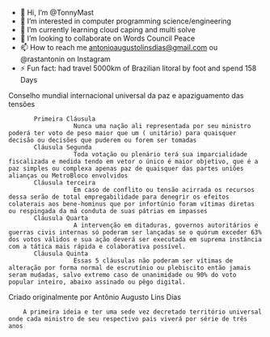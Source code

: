 - 👋 Hi, I’m @TonnyMast
- 👀 I’m interested in computer programming science/engineering
- 🌱 I’m currently learning cloud caping and multi solve
- 💞️ I’m looking to collaborate on Words Council Peace 
- 📫 How to reach me antonioaugustolinsdias@gmail.com ou @rastantonin on Instagram 
- ⚡ Fun fact: had travel 5000km of Brazilian litoral by foot and spend 158 Days

<!---
TonnyMast/TonnyMast is a ✨ special ✨ repository because its `README.md` (this file) appears on your GitHub profile.
You can click the Preview link to take a look at your changes.
--->

Conselho mundial internacional universal da paz
 e apaziguamento das tensões


           Primeira Cláusula
                      Nunca uma nação ali representada por seu ministro poderá ter voto de peso maior que um ( unitário) para quaisquer decisão ou decisões que puderem ou forem ser tomadas 
           Cláusula Segunda
                      Toda votação ou plenário terá sua imparcialidade fiscalizada e medida tendo em vetor o único é maior objetivo, que é a paz simples ou complexa apenas paz de quaisquer das partes uniões alianças ou MetroBloco envolvidos
           Cláusula terceira 
                      Em caso de conflito ou tensão acirrada os recursos dessa serão de total empregabilidade para denegrir os efeitos colaterais aos bene-hominus que por infortúnio foram vítimas diretas ou respingada da má conduta de suas pátrias em impasses 
           Cláusula Quarta
                      A intervenção em ditaduras, governos autoritários e guerras civis internas só poderam ser lançadas se o quórum exceder 63% dos votos válidos e sua ação deverá ser executada em suprema instância com a tática mais rápida e colaborativa possível.
           Cláusula Quinta
                      Essas 5 cláusulas não poderam ser vítimas de alteração por forma normal de escrutínio ou plebiscito então jamais seram mudadas, salvo extremo caso de unanimidade ou 90% do voto popular inteiro, abaixo assinado ou pêgo digital.
                                 
Criado originalmente por Antônio Augusto Lins Dias 

        A primeira ideia e ter uma sede vez decretado território universal onde cada ministro de seu respectivo pais viverá por série de três anos 
